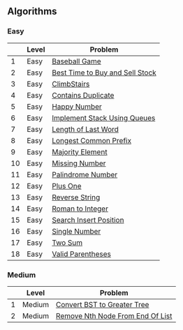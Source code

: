 ## Algorithms

### Easy
|     | Level  | Problem |
|-----|--------|---------|
| 1   | Easy   | [Baseball Game](https://github.com/rdvnabay/LeetCode/blob/master/Algorithms/Solutions/Easy/BaseballGame.cs) |
| 2   | Easy   | [Best Time to Buy and Sell Stock](https://github.com/rdvnabay/LeetCode/blob/master/Algorithms/Solutions/Easy/BestTimeToBuyAndSellStock.cs) |
| 3   | Easy   | [ClimbStairs](https://github.com/rdvnabay/LeetCode/blob/master/Algorithms/Solutions/Easy/ClimbStairs.cs) |
| 4   | Easy   | [Contains Duplicate](https://github.com/rdvnabay/LeetCode/blob/master/Algorithms/Solutions/Easy/ContainsDuplicate.cs) |
| 5   | Easy   | [Happy Number](https://github.com/rdvnabay/LeetCode/blob/master/Algorithms/Solutions/Easy/HappyNumber.cs) |
| 6   | Easy   | [Implement Stack Using Queues](https://github.com/rdvnabay/LeetCode/blob/master/Algorithms/Solutions/Easy/ImplementStackUsingQueues.cs) |
| 7   | Easy   | [Length of Last Word](https://github.com/rdvnabay/LeetCode/blob/master/Algorithms/Solutions/Easy/LengthOfLastWord.cs) 
| 8   | Easy   | [Longest Common Prefix](https://github.com/rdvnabay/LeetCode/blob/master/Algorithms/Solutions/Easy/LongestCommonPrefix.cs) | 
| 9   | Easy   | [Majority Element](https://github.com/rdvnabay/LeetCode/blob/master/Algorithms/Solutions/Easy/MajorityElement.cs) |
| 10   | Easy   | [Missing Number](https://github.com/rdvnabay/LeetCode/blob/master/Algorithms/Solutions/Easy/MissingNumber.cs) | 
| 11  | Easy   | [Palindrome Number](https://github.com/rdvnabay/LeetCode/blob/master/Algorithms/Solutions/Easy/PalindromeNumber.cs) | 
| 12  | Easy   | [Plus One](https://github.com/rdvnabay/LeetCode/blob/master/Algorithms/Solutions/Easy/PlusOne.cs) |
| 13  | Easy   | [Reverse String](https://github.com/rdvnabay/LeetCode/blob/master/Algorithms/Solutions/Easy/ReverseString.cs) |
| 14  | Easy   | [Roman to Integer](https://github.com/rdvnabay/LeetCode/blob/master/Algorithms/Solutions/Easy/RomanToInteger.cs) |
| 15  | Easy   | [Search Insert Position](https://github.com/rdvnabay/LeetCode/blob/master/Algorithms/Solutions/Easy/SearchInsertPosition.cs) |
| 16  | Easy   | [Single Number](https://github.com/rdvnabay/LeetCode/blob/master/Algorithms/Solutions/Easy/SingleNumber.cs) |
| 17  | Easy   | [Two Sum](https://github.com/rdvnabay/LeetCode/blob/master/Algorithms/Solutions/Easy/TwoSum.cs) | 
| 18  | Easy   | [Valid Parentheses](https://github.com/rdvnabay/LeetCode/blob/master/Algorithms/Solutions/Easy/ValidParentheses.cs) |


### Medium
|     | Level  | Problem |
|-----|--------|---------|
| 1   | Medium | [Convert BST to Greater Tree](https://github.com/rdvnabay/LeetCode/blob/master/Algorithms/Solutions/Medium/ConvertBSTToGreaterTree.cs) |
| 2   | Medium | [Remove Nth Node From End Of List](https://github.com/rdvnabay/LeetCode/blob/master/Algorithms/Solutions/Medium/RemoveNthNodeFromEndOfList.cs) |  



